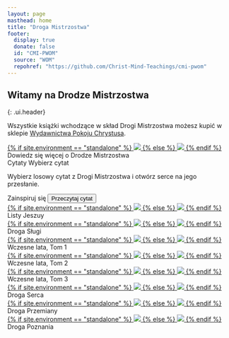 ```yaml
---
layout: page
masthead: home
title: "Droga Mistrzostwa"
footer:
  display: true
  donate: false
  id: "CMI-PWOM"
  source: "WOM"
  repohref: "https://github.com/Christ-Mind-Teachings/cmi-pwom"
---
```


## Witamy na Drodze Mistrzostwa
{: .ui.header}

<div class="page-introduction" markdown="1">

Wszystkie książki wchodzące w skład Drogi Mistrzostwa możesz kupić w
sklepie <a href="https://pokojchrystusa.pl" target="_blank">Wydawnictwa Pokoju Chrystusa</a>.

</div>

<div id="page-contents">
  <div class="ui equal width grid source-acq-section">
    <div class="five wide column">
      <div class="ui card">
        <a id="book-acq" href="#" data-book="acq" animate class="toc-modal-open image">
          {% if site.environment == "standalone" %}
            <img src="/public/img/wom/acq-big.jpg">
          {% else %}
            <img src="/t/pwom/public/img/wom/acq-big.jpg">
          {% endif %}
        </a>
        <div class="content">
          <div class="description">
            Dowiedz się więcej o Drodze Mistrzostwa
          </div>
        </div>
      </div>
    </div>
    <div class="column source-features">
      <div class="ui top attached tabular menu">
        <a class="active item" data-tab="first">Cytaty</a>
        <a class="item" data-tab="second">Wybierz cytat</a>
      </div>
      <div id="news-tab-content" class="ui bottom attached active tab segment" data-tab="first">
        <div class="box">
          <p>
            Wybierz losowy cytat z Drogi Mistrzostwa i otwórz serce na jego przesłanie.
          </p>
        </div>
      </div>
      <div id="quote-tab-content" class="ui bottom attached tab segment" data-tab="second">
        <div class="ui form">
          <div class="fields">
            <div class="field">
              <label>Zainspiruj się</label>
              <button id="show-quote-button" class="ui primary button">
                <i class="quote left icon"></i>
                Przeczytaj cytat
              </button> 
            </div>
            <div id="user-quote-select" class="field"></div>
          </div>
        </div>
      </div>
    </div>
  </div>
  <div class="ui three cards">
    <div class="card">
      <a id="book-lj" href="#" data-book="lj" animate class="toc-modal-open image">
        {% if site.environment == "standalone" %}
          <img src="/public/img/wom/lj-big.jpg">
        {% else %}
          <img src="/t/pwom/public/img/wom/lj-big.jpg">
        {% endif %}
      </a>
      <div class="content">
        <div class="description">
          Listy Jeszuy
        </div>
      </div>
    </div>
    <div class="card">
      <a id="book-wos" href="#" data-book="wos" animate class="toc-modal-open image">
        {% if site.environment == "standalone" %}
          <img src="/public/img/wom/wos-big.jpg">
        {% else %}
          <img src="/t/pwom/public/img/wom/wos-big.jpg">
        {% endif %}
      </a>
      <div class="content">
        <div class="description">
          Droga Sługi
        </div>
      </div>
    </div>
  </div>
  <div class="ui three cards">
    <div class="card">
      <a id="book-early" href="#" data-book="early" animate class="toc-modal-open image">
        {% if site.environment == "standalone" %}
          <img src="/public/img/wom/early-big.jpg">
        {% else %}
          <img src="/t/pwom/public/img/wom/early-big.jpg">
        {% endif %}
      </a>
      <div class="content">
        <div class="description">
          Wczesne lata, Tom 1
        </div>
      </div>
    </div>
    <div class="card">
      <a id="book-early2" href="#" data-book="early2" animate class="toc-modal-open image">
        {% if site.environment == "standalone" %}
          <img src="/public/img/wom/early2-big.jpg">
        {% else %}
          <img src="/t/pwom/public/img/wom/early2-big.jpg">
        {% endif %}
      </a>
      <div class="content">
        <div class="description">
          Wczesne lata, Tom 2
        </div>
      </div>
    </div>
    <div class="card">
      <a id="book-early3" href="#" data-book="early3" animate class="toc-modal-open image">
        {% if site.environment == "standalone" %}
          <img src="/public/img/wom/early3-big.png">
        {% else %}
          <img src="/t/pwom/public/img/wom/early3-big.png">
        {% endif %}
      </a>
      <div class="content">
        <div class="description">
          Wczesne lata, Tom 3
        </div>
      </div>
    </div>
  </div>
  <div class="ui three cards">
    <div class="card">
      <a id="book-woh" href="#" data-book="woh" animate class="toc-modal-open image">
        {% if site.environment == "standalone" %}
          <img src="/public/img/wom/woh-big.jpg">
        {% else %}
          <img src="/t/pwom/public/img/wom/woh-big.jpg">
        {% endif %}
      </a>
      <div class="content">
        <div class="description">
          Droga Serca
        </div>
      </div>
    </div>
    <div class="card">
      <a id="book-wot" href="#" data-book="wot" animate class="toc-modal-open image">
        {% if site.environment == "standalone" %}
          <img src="/public/img/wom/wot-big.jpg">
        {% else %}
          <img src="/t/pwom/public/img/wom/wot-big.jpg">
        {% endif %}
      </a>
      <div class="content">
        <div class="description">
          Droga Przemiany
        </div>
      </div>
    </div>
    <div class="card">
      <a id="book-wok" href="#" data-book="wok" animate class="toc-modal-open image">
        {% if site.environment == "standalone" %}
          <img src="/public/img/wom/wok-big.jpg">
        {% else %}
          <img src="/t/pwom/public/img/wom/wok-big.jpg">
        {% endif %}
      </a>
      <div class="content">
        <div class="description">
          Droga Poznania
        </div>
      </div>
    </div>
  </div>
</div>
